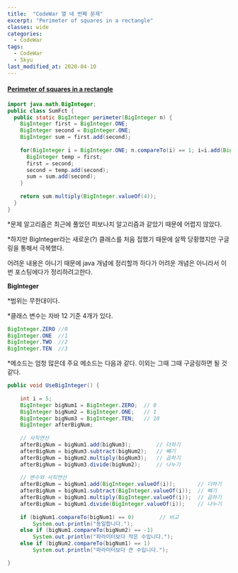 ```yaml
---
title:  "CodeWar 열 네 번째 문제"
excerpt: "Perimeter of squares in a rectangle"
classes: wide
categories:
  - CodeWar
tags:
  - CodeWar
  - 5kyu
last_modified_at: 2020-04-10
---
```


#### [Perimeter of squares in a rectangle](https://www.codewars.com/kata/559a28007caad2ac4e000083)

```java
import java.math.BigInteger;
public class SumFct {
  public static BigInteger perimeter(BigInteger n) {
    BigInteger first = BigInteger.ONE;
    BigInteger second = BigInteger.ONE;
    BigInteger sum = first.add(second);
    
    for(BigInteger i = BigInteger.ONE; n.compareTo(i) == 1; i=i.add(BigInteger.ONE)) {
      BigInteger temp = first;
      first = second;
      second = temp.add(second);
      sum = sum.add(second);
    }
    
    return sum.multiply(BigInteger.valueOf(4));
  }
}
```

*문제 알고리즘은 최근에 풀었던 피보나치 알고리즘과 같았기 때문에 어렵지 않았다.

*하지만 BigInteger라는 새로운(?) 클래스를 처음 접했기 때문에 살짝 당황했지만 구글링을 통해서 극복했다.

어려운 내용은 아니기 때문에 java 개념에 정리할까 하다가 어려운 개념은 아니라서 이번 포스팅에다가 정리하려고한다.



**BigInteger**

*범위는 무한대이다.

*클래스 변수는 자바 12 기준 4개가 있다.

```java
BigInteger.ZERO //0
BigInteger.ONE  //1
BigInteger.TWO  //2
BigInteger.TEN  //3
```

*메소드는 엄청 많은데 주요 메소드는 다음과 같다. 이외는 그때 그때 구글링하면 될 것 같다.

```java
public void UseBigInteger() {
        
    int i = 5;
    BigInteger bigNum1 = BigInteger.ZERO;  // 0
    BigInteger bigNum2 = BigInteger.ONE;   // 1
    BigInteger bigNum3 = BigInteger.TEN;   // 10
    BigInteger afterBigNum;
 
    // 사칙연산
    afterBigNum = bigNum1.add(bigNum3);        // 더하기
    afterBigNum = bigNum3.subtract(bigNum2);   // 빼기
    afterBigNum = bigNum2.multiply(bigNum3);   // 곱하기
    afterBigNum = bigNum3.divide(bigNum2);     // 나누기
 
    // 변수와 사칙연산
    afterBigNum = bigNum1.add(BigInteger.valueOf(i));       // 더하기
    afterBigNum = bigNum1.subtract(BigInteger.valueOf(i));  // 빼기
    afterBigNum = bigNum1.multiply(BigInteger.valueOf(i));  // 곱하기
    afterBigNum = bigNum1.divide(BigInteger.valueOf(i));    // 나누기
    
    if (bigNum1.compareTo(bigNum1) == 0)		// 비교
    	System.out.println("동일합니다.");
  	else if (bigNum1.compareTo(bigNum2) == -1)
    	System.out.println("파라미터보다 작은 수입니다.");
 	else if (bigNum2.compareTo(bigNum1) == 1)
    	System.out.println("파라미터보다 큰 수입니다.");

}
```

